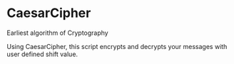 # CaesarCipher
Earliest algorithm of Cryptography

Using CaesarCipher, this script encrypts and decrypts your messages with user defined shift value.

